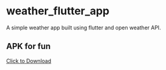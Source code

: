 # weather_flutter_app

A simple weather app built using flutter and open weather API. 

## APK for fun 
[Click to Download](./app-release.apk)
